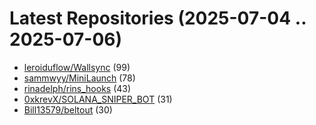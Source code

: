 # Latest Repositories (2025-07-04 .. 2025-07-06)

- [leroiduflow/Wallsync](https://github.com/leroiduflow/Wallsync) (99)
- [sammwyy/MiniLaunch](https://github.com/sammwyy/MiniLaunch) (78)
- [rinadelph/rins_hooks](https://github.com/rinadelph/rins_hooks) (43)
- [0xkrevX/SOLANA_SNIPER_BOT](https://github.com/0xkrevX/SOLANA_SNIPER_BOT) (31)
- [Bill13579/beltout](https://github.com/Bill13579/beltout) (30)
